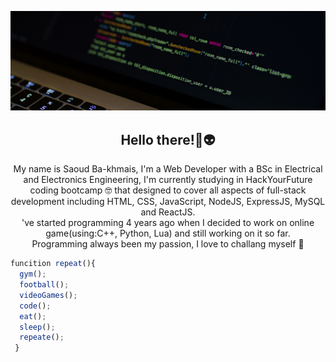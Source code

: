 [![Header](https://raw.githubusercontent.com/Oudy94/Oudy94/main/images/header.jpg "Header")](https://github.com/Oudy94/)

<h2 align="center">Hello there!👋👽</h2>
<p align="center">My name is Saoud Ba-khmais, I'm a Web Developer with a BSc in Electrical and Electronics Engineering, I'm currently studying in HackYourFuture coding bootcamp 🤓 that designed to cover all aspects of full-stack development including HTML, CSS, JavaScript, NodeJS, ExpressJS, MySQL and ReactJS.<br/>
've started programming 4 years ago when I decided to work on online game(using:C++, Python, Lua) and still working on it so far.<br/>
Programming always been my passion, I love to challang myself 💪</p>

```Javascript
funcition repeat(){
  gym();
  football();
  videoGames();
  code();
  eat();
  sleep();
  repeate();
 }
```

